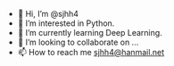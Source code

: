 - 👋 Hi, I’m @sjhh4
- 👀 I’m interested in Python.
- 🌱 I’m currently learning Deep Learning.
- 💞️ I’m looking to collaborate on ...
- 📫 How to reach me sjhh4@hanmail.net

<!---
sjhh4/sjhh4 is a ✨ special ✨ repository because its `README.md` (this file) appears on your GitHub profile.
You can click the Preview link to take a look at your changes.
--->
